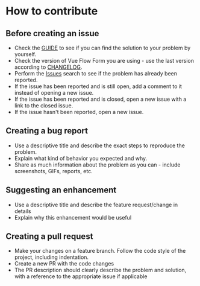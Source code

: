# How to contribute

## Before creating an issue

* Check the [GUIDE](https://www.ditdot.hr/en/docs/vue-flow-form-guide) to see if you can find the solution to your problem by yourself.
* Check the version of Vue Flow Form you are using - use the last version according to [CHANGELOG](https://github.com/ditdot-dev/vue-flow-form/blob/contributing/CHANGELOG.md).
* Perform the [Issues](https://github.com/ditdot-dev/vue-flow-form/issues) search to see if the problem has already been reported.
* If the issue has been reported and is still open, add a comment to it instead of opening a new issue.
* If the issue has been reported and is closed, open a new issue with a link to the closed issue.
* If the issue hasn't been reported, open a new issue.

## Creating a bug report

* Use a descriptive title and describe the exact steps to reproduce the problem.
* Explain what kind of behavior you expected and why.
* Share as much information about the problem as you can - include screenshots, GIFs, reports, etc.

## Suggesting an enhancement

* Use a descriptive title and describe the feature request/change in details
* Explain why this enhancement would be useful

## Creating a pull request

* Make your changes on a feature branch. Follow the code style of the project, including indentation.
* Create a new PR with the code changes
* The PR description should clearly describe the problem and solution, with a reference to the appropriate issue if applicable

  
